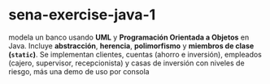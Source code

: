# sena-exercise-java-1
modela un banco usando **UML** y **Programación Orientada a Objetos** en Java. Incluye **abstracción**, **herencia**, **polimorfismo** y **miembros de clase (`static`)**. Se implementan clientes, cuentas (ahorro e inversión), empleados (cajero, supervisor, recepcionista) y casas de inversión con niveles de riesgo, más una demo de uso por consola

